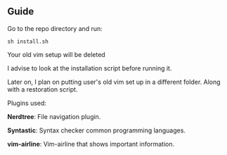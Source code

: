 ## Guide

Go to the repo directory and run:

```
sh install.sh
```

Your old vim setup will be deleted

I advise to look at the installation script before running it. 

Later on, I plan on putting user's old vim set up 
in a different folder. Along with a restoration 
script.

Plugins used:

**Nerdtree**: File navigation plugin.

**Syntastic**: Syntax checker common programming languages.

**vim-airline**: Vim-airline that shows important information.

